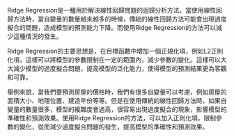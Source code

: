 Ridge Regression是一種用於解決線性回歸問題的迴歸分析方法。當使用線性回歸方法時，當自變量的數量越來越多的時候，傳統的線性回歸方法可能會出現過度擬合的問題，造成模型的預測能力下降。而使用Ridge Regression的方法可以減少這種情況的發生。

Ridge Regression的主要思想是，在目標函數中增加一個正規化項，例如L2正則化項，這樣可以將模型的參數限制在一定的範圍內，減少參數的變化。這樣可以大大減少模型的過度擬合問題，提高模型的泛化能力，使得模型的預測結果更為客觀和可靠。

舉例來說，當我們要預測房屋的價格時，我們有很多自變量可以考慮，例如房屋的面積大小、地理位置、建造年份等等。但是在使用傳統的線性回歸方法時，如果自變量的數量很多，模型的複雜度會過高，很容易出現過度擬合的現象，影響模型的準確性和預測效果。使用Ridge Regression的方法，可以加入正則化項，限制參數的變化，從而減少過度擬合問題的發生，提高模型的準確性和預測效果。